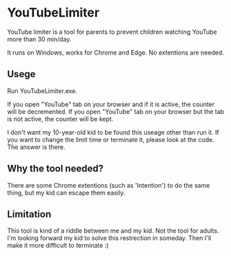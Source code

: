 # YouTubeLimiter
YouTube limiter is a tool for parents to prevent children watching YouTube more than 30 min/day.

It runs on Windows, works for Chrome and Edge.
No extentions are needed.

## Usege
Run YouTubeLimiter.exe.

If you open "YouTube" tab on your browser and if it is active, the counter will be decremented.
If you open "YouTube" tab on your browser but the tab is not active, the counter will be kept.

I don't want my 10-year-old kid to be found this useage other than run it.
If you want to change the limit time or terminate it, please look at the code. The answer is there.

## Why the tool needed?
There are some Chrome extentions (such as 'Intention') to do the same thing, but my kid can escape them easily.

## Limitation
This tool is kind of a riddle between me and my kid. Not the tool for adults.
I'm looking forward my kid to solve this restrection in someday.
Then I'll make it more difficult to terminate :)
